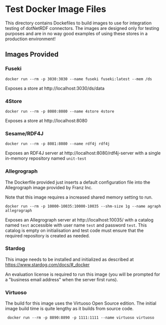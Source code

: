 # Test Docker Image Files

This directory contains Dockefiles to build images to use for integration testing of dotNetRDF connectors. The images are designed
only for testing purposes and are in no way good examples of using these stores in a production environment!

## Images Provided

### Fuseki
    docker run --rm -p 3030:3030 --name fuseki fuseki:latest --mem /ds
    
Exposes a store at http://localhost:3030/ds/data

### 4Store

    docker run --rm -p 8080:8080 --name 4store 4store
    
Exposes a store at http://localhost:8080

### Sesame/RDF4J

    docker run --rm -p 8081:8080 --name rdf4j rdf4j
    
Exposes an RDF4J server at http://localhost:8080/rdf4j-server with a single in-memory repository named `unit-test`

### Allegrograph

The Dockerfile provided just inserts a default configuration file into the Allegrograph image provided by Franz Inc.

Note that this image requires a increased shared memory setting to run.

    docker run --rm -p 10000-10035:10000-10035 --shm-size 1g --name agraph allegrograph
    
Exposes an Allegrograph server at http://localhost:10035/ with a catalog named `test` accessible with user name `test` and password `test`. This catalog is empty on initialisation and test code must ensure that the required repository is created as needed.

### Stardog

This image needs to be installed and initialized as described at https://www.stardog.com/docs/#_docker

An evaluation license is required to run this image (you will be prompted for a "business email address" when the server first runs).

### Virtuoso

The build for this image uses the Virtuoso Open Source edition. The initial image build time is quite lengthy as it builds from source code.

     docker run --rm -p 8890:8890 -p 1111:1111 --name virtuoso virtuoso

